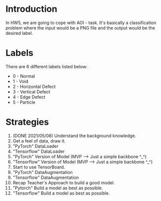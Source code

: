 # Introduction
In HW5, we are going to cope with AOI - task. It's basically a classification problem where the input would be a PNG file and the output would be the desired label.

# Labels
There are 6 different labels listed below:
* 0 - Normal
* 1 - Void
* 2 - Horizontal Defect
* 3 - Vertical Defect
* 4 - Edge Defect
* 5 - Particle

# Strategies
1.  (DONE 2021/05/08) Understand the background knowledge.
2.  Get a feel of data, draw it.
3.  "PyTorch" DataLoader
4.  "Tensorflow" DataLoader
5.  "PyTorch" Version of Model (MVP --> Just a simple backbone ^_^)
6.  "Tensorflow" Version of Model (MVP --> Just a simple backbone ^_^)
7.  Start to use TensorBoard.
8.  "PyTorch" DataAugmentation
9.  "Tensorflow" DataAugmentation
10. Recap Teacher's Approach to build a good model.
11. "Pytorch" Build a model as best as possible.
12. "Tensorflow" Build a model as best as possible.


